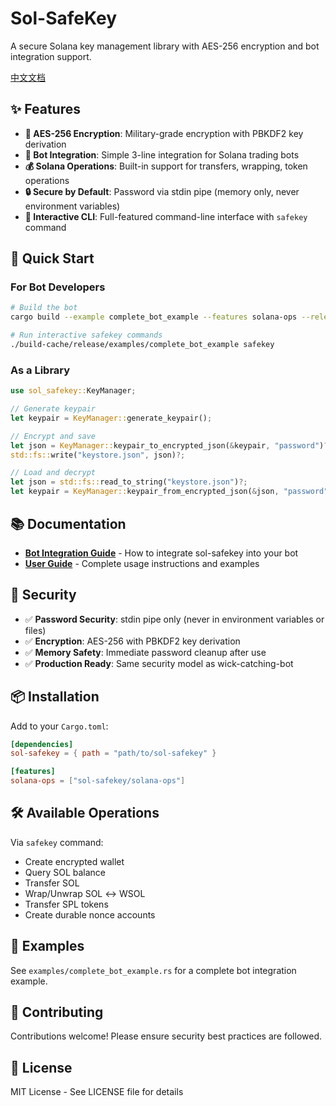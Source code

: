 # Sol-SafeKey

A secure Solana key management library with AES-256 encryption and bot integration support.

[中文文档](README_CN.md)

## ✨ Features

- **🔐 AES-256 Encryption**: Military-grade encryption with PBKDF2 key derivation
- **🤖 Bot Integration**: Simple 3-line integration for Solana trading bots
- **💰 Solana Operations**: Built-in support for transfers, wrapping, token operations
- **🔒 Secure by Default**: Password via stdin pipe (memory only, never environment variables)
- **🎯 Interactive CLI**: Full-featured command-line interface with `safekey` command

## 🚀 Quick Start

### For Bot Developers

```bash
# Build the bot
cargo build --example complete_bot_example --features solana-ops --release

# Run interactive safekey commands
./build-cache/release/examples/complete_bot_example safekey
```

### As a Library

```rust
use sol_safekey::KeyManager;

// Generate keypair
let keypair = KeyManager::generate_keypair();

// Encrypt and save
let json = KeyManager::keypair_to_encrypted_json(&keypair, "password")?;
std::fs::write("keystore.json", json)?;

// Load and decrypt
let json = std::fs::read_to_string("keystore.json")?;
let keypair = KeyManager::keypair_from_encrypted_json(&json, "password")?;
```

## 📚 Documentation

- **[Bot Integration Guide](BOT_INTEGRATION.md)** - How to integrate sol-safekey into your bot
- **[User Guide](USER_GUIDE.md)** - Complete usage instructions and examples

## 🔐 Security

- ✅ **Password Security**: stdin pipe only (never in environment variables or files)
- ✅ **Encryption**: AES-256 with PBKDF2 key derivation
- ✅ **Memory Safety**: Immediate password cleanup after use
- ✅ **Production Ready**: Same security model as wick-catching-bot

## 📦 Installation

Add to your `Cargo.toml`:

```toml
[dependencies]
sol-safekey = { path = "path/to/sol-safekey" }

[features]
solana-ops = ["sol-safekey/solana-ops"]
```

## 🛠️ Available Operations

Via `safekey` command:
- Create encrypted wallet
- Query SOL balance
- Transfer SOL
- Wrap/Unwrap SOL ↔ WSOL
- Transfer SPL tokens
- Create durable nonce accounts

## 📖 Examples

See `examples/complete_bot_example.rs` for a complete bot integration example.

## 🤝 Contributing

Contributions welcome! Please ensure security best practices are followed.

## 📄 License

MIT License - See LICENSE file for details
